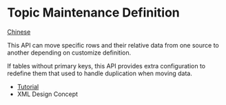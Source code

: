 Topic Maintenance Definition
============================

[Chinese](readme_tw.md)

This API can move specific rows and their relative data from one source to another depending on customize definition.

If tables without primary keys, this API provides extra configuration to redefine them that used to handle duplication when moving data.

- [Tutorial](tutorial.md)
- XML Design Concept
